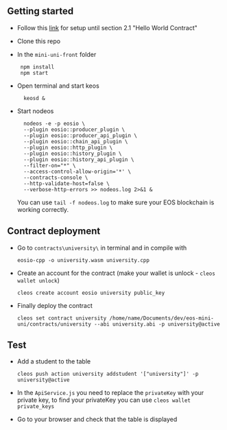 ## Getting started

* Follow this [link](https://developers.eos.io/welcome/latest/getting-started/development-environment/introduction) for setup until section 2.1 "Hello World Contract"

* Clone this repo

* In the ``mini-uni-front`` folder
     ```
      npm install
      npm start
     ```
* Open terminal and start keos
    ```
      keosd &
    ```

* Start nodeos
    ```
      nodeos -e -p eosio \
      --plugin eosio::producer_plugin \
      --plugin eosio::producer_api_plugin \
      --plugin eosio::chain_api_plugin \
      --plugin eosio::http_plugin \
      --plugin eosio::history_plugin \
      --plugin eosio::history_api_plugin \
      --filter-on="*" \
      --access-control-allow-origin='*' \
      --contracts-console \
      --http-validate-host=false \
      --verbose-http-errors >> nodeos.log 2>&1 &
    ```
  You can use `tail -f nodeos.log` to make sure your EOS blockchain is working correctly.
  
## Contract deployment

* Go to `contracts\university\` in terminal and in compile with
    ```
    eosio-cpp -o university.wasm university.cpp
   ```

* Create an account for the contract (make your wallet is unlock - `cleos wallet unlock`)    
    ```
    cleos create account eosio university public_key
    ```

* Finally deploy the contract
    ```
    cleos set contract university /home/name/Documents/dev/eos-mini-uni/contracts/university --abi university.abi -p university@active
    ```  
  
## Test

* Add a student to the table

    ```
    cleos push action university addstudent '["university"]' -p university@active
    ```
  
* In the `ApiService.js` you need to replace the `privateKey` with your private key, to find your privateKey you can use `cleos wallet private_keys`   

* Go to your browser and check that the table is displayed
